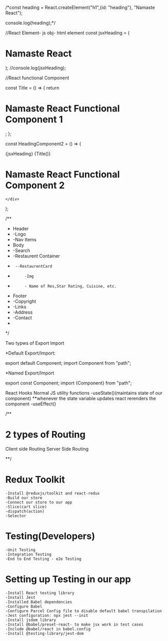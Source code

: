 /*const heading = React.createElement("h1",{id: "heading"}, "Namaste React");

console.log(heading);*/

//React Element- js obj- html element
const jsxHeading = (
<h1 className="head">Namaste React</h1>
);
//console.log(jsxHeading);

//React functional Component

const Title = () => {
 return <h1>Namaste React Functional Component 1</h1>;
};

const HeadingComponent2 = () => (
    <div id="container">
        {jsxHeading}
        <Title/> 
        <Title/>
        <Title></Title> 
        {Title()}
        <h1 className="heading">Namaste React Functional Component 2</h1>

    </div>
);

/**
 * Header
 *  -Logo
 *  -Nav Items
 * Body
 *  -Search
 *  -Restaurent Container
 *      --RestaurentCard
 *          -Img
 *          - Name of Res,Star Rating, Cuisine, etc.
 * Footer
 *  -Copyright
 *  -Links
 *  -Address
 *  -Contact
 * 
 */

 Two typws of Export Import

 *Default Export/Import:

 export default Component; 
 import Component from "path";

 *Named Export/Import

 export const Component;
 import {Component} from "path";

 React Hooks
 Normal JS utility functions
 -useState()(maintains state of our component)
 **whenever the state variable updates react rerenders the component
 -useEffect()

 /**
 # 2 types of Routing
 Client side Routing
 Server Side Routing

 **/

 # Redux Toolkit
    -Install @reduxjs/toolkit and react-redux
    -Build our store
    -Connect our store to our app
    -Slice(cart slice)
    -dispatch(action)
    -Selector

# Testing(Developers)
    -Unit Testing
    -Integration Testing
    -End to End Testing - e2e Testing

# Setting up Testing in our app
    -Install React testing library
    -Install Jest
    -Installed Babel dependencies
    -Configure Babel 
    -Configure Parcel Config file to disable default babel transpilation
    -Jest configuration: npx jest --init
    -Install jsdom library
    -Install @babel/preset-react- to make jsx work in test cases
    -Include @babel/react in babel.config
    -Install @testing-library/jest-dom